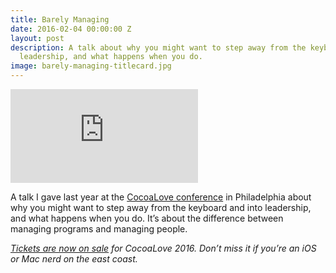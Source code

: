 ```yaml
---
title: Barely Managing
date: 2016-02-04 00:00:00 Z
layout: post
description: A talk about why you might want to step away from the keyboard and into
  leadership, and what happens when you do.
image: barely-managing-titlecard.jpg
---
```


<div class='embed-container'><iframe src='https://player.vimeo.com/video/153709318' frameborder='0' webkitAllowFullScreen mozallowfullscreen allowFullScreen></iframe></div>

A talk I gave last year at the [CocoaLove conference](http://cocoalove.org) in Philadelphia about why you might want to step away from the keyboard and into leadership, and what happens when you do. It’s about the difference between managing programs and managing people.

*[Tickets are now on sale](https://ti.to/cocoalove/2016) for CocoaLove 2016. Don’t miss it if you’re an iOS or Mac nerd on the east coast.*
